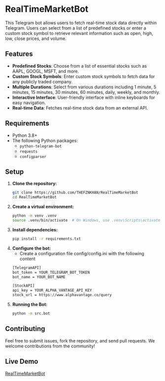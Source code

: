 # RealTimeMarketBot

This Telegram bot allows users to fetch real-time stock data directly within Telegram. Users can select from a list of predefined stocks or enter a custom stock symbol to retrieve relevant information such as open, high, low, close prices, and volume.

## Features

- **Predefined Stocks**: Choose from a list of essential stocks such as AAPL, GOOGL, MSFT, and more.
- **Custom Stock Symbols**: Enter custom stock symbols to fetch data for any publicly traded company.
- **Multiple Durations**: Select from various durations including 1 minute, 5 minutes, 15 minutes, 30 minutes, 60 minutes, daily, weekly, and monthly.
- **Interactive Interface**: User-friendly interface with inline keyboards for easy navigation.
- **Real-time Data**: Fetches real-time stock data from an external API.

## Requirements

- Python 3.8+
- The following Python packages:
  - `python-telegram-bot`
  - `requests`
  - `configparser`

## Setup

1. **Clone the repository:**
   ```bash
   git clone https://github.com/THEFZNKHAN/RealTimeMarketBot
   cd RealTimeMarketBot
    ```
2. **Create a virtual environment:**
    ```bash
    python -m venv .venv
    source .venv/bin/activate  # On Windows, use .venv\Scripts\activate
    ```
3. **Install dependencies:**
    ```bash
    pip install -r requirements.txt
    ```
4. **Configure the bot:**
    - Create a configuration file config/config.ini with the following content
    ```bash
    [TelegramAPI]
    bot_token = YOUR_TELEGRAM_BOT_TOKEN
    bot_name = YOUR_BOT_NAME

    [StockAPI]
    api_key = YOUR_ALPHA_VANTAGE_API_KEY
    stock_url = https://www.alphavantage.co/query
    ```
5. **Running the Bot:**
    ```bash
    python -m src.bot
    ```

## Contributing

Feel free to submit issues, fork the repository, and send pull requests. We welcome contributions from the community!

## Live Demo

[RealTimeMarketBot](https://t.me/RealTimeMarketBot)